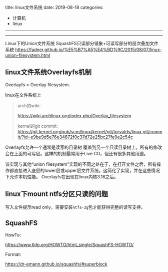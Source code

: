 title: linux文件系统
date: 2019-08-18
categories:
- 计算机
- linux




---





------

Linux下的Union文件系统 SquashFS只读部分镜象+可读写部分的层次叠加文件系统
https://fadeer.github.io/%E5%B7%A5%E4%BD%9C/2015/08/07/linux-union-filesystem.html

## linux文件系统Overlayfs机制

Overlayfs = Overlay filesystem.

linux在文件系统上

> arch的wiki: 
>
> <https://wiki.archlinux.org/index.php/Overlay_filesystem>
>
> kernel的git commit: <https://git.kernel.org/pub/scm/linux/kernel/git/torvalds/linux.git/commit/?id=e9be9d5e76e34872f0c37d72e25bc27fe9e2c54c>

Overlayfs允许一个通常是读写的目录树 覆盖到另一个只读目录树上。所有的修改会在上面的可写层。这样的机制最常用于Live CD，但还有很多其他用途。

该实现与其他“union filesystem”实现的不同之处在于，在打开文件之后，所有操作都直接进入底层的lower层或upper层文件系统。这简化了实现，并在这些情况下允许本机性能。 Overlayfs在出现在linux内核3.18之后。



## linux下mount ntfs分区只读的问题

写入文件提示read only，需要安装`ntfs-3g`包才能获得完整的读写支持。



## SquashFS

HowTo:

https://www.tldp.org/HOWTO/html_single/SquashFS-HOWTO/

Format:

https://dr-emann.github.io/squashfs/#superblock


